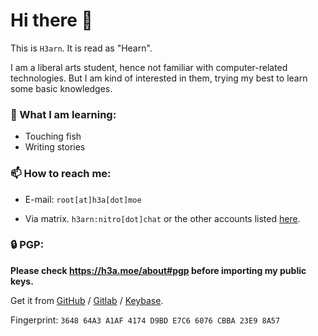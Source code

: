 # Hi there 👋

<!--👋
**H3arn/H3arn** is a ✨ _special_ ✨ repository because its `README.md` (this file) appears on your GitHub profile.

Here are some ideas to get you started:
-->

This is `H3arn`. It is read as "Hearn". 

I am a liberal arts student, hence not familiar with computer-related technologies. But I am kind of interested in them, trying my best to learn some basic knowledges. 

### 🌱 What I am learning:

- Touching fish
- Writing stories

### 📫 How to reach me: 

- E-mail: `root[at]h3a[dot]moe`

- Via matrix. `h3arn:nitro[dot]chat` or the other accounts listed [here](https://h3a.moe/about/#contact). 

### 🔒 PGP: 
  
**Please check https://h3a.moe/about#pgp before importing my public keys.**
  
Get it from [GitHub](https://github.com/H3arn.gpg) / [Gitlab](https://gitlab.com/H3arn.gpg) / [Keybase](https://keybase.io/h3arn/pgp_keys.asc). 
  
Fingerprint: `3648 64A3 A1AF 4174 D9BD E7C6 6076 CBBA 23E9 8A57` 


<!---
- 😄 Pronouns: 

  she/her/they/them
-->
<!---
## GitHub Stats
[![My GitHub stats](https://github-readme-stats.vercel.app/api?username=H3arn&count_private=true)](https://github.com/anuraghazra/github-readme-stats)
-->
